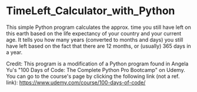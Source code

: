 # TimeLeft_Calculator_with_Python
This simple Python program calculates the approx. time you still have left on this earth based on the life expectancy of your country and your current age. It tells you how many years (converted to months and days) you still have left based on the fact that there are 12 months, or (usually) 365 days in a year.

Credit: This program is a modification of a Python program found in Angela Yu's "100 Days of Code: The Complete Python Pro Bootcamp" on Udemy. You can go to the course's page by clicking the following link (not a ref. link): https://www.udemy.com/course/100-days-of-code/
